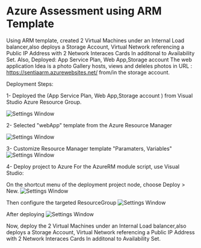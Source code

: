 # Azure Assessment using ARM Template

Using ARM template, created 2 Virtual Machines under an Internal Load balancer,also deploys a Storage Account, Virtual Network referencing a Public IP Address with 2 Network Interaces Cards In additonal to Availability Set.
Also, Deployed: App Service Plan, Web App,Storage account
The web application Idea is a photo Gallery hosts, views and deleles photos in URL : https://sentiaarm.azurewebsites.net/ from/in the storage account.


Deployment Steps:


1- Deployed the (App Service Plan, Web App,Storage account ) from Visual Studio Azure Resource Group.

![Settings Window](https://github.com/MicrosoftDocs/azure-docs/raw/master/articles/azure-resource-manager/media/vs-azure-tools-resource-groups-deployment-projects-create-deploy/create-project.png)

2- Selected "webApp" template from the Azure Resource Manager

![Settings Window](https://github.com/MicrosoftDocs/azure-docs/raw/master/articles/azure-resource-manager/media/vs-azure-tools-resource-groups-deployment-projects-create-deploy/select-project.png)

3- Customize Resource Manager template "Paramaters, Variables"
![Settings Window](https://i.ibb.co/yStrK4z/VS.png)

4- Deploy project to Azure
For the AzureRM module script, use Visual Studio:

On the shortcut menu of the deployment project node, choose Deploy > New.
![Settings Window](https://i.ibb.co/4K3XTNy/VCDeploy.png)

Then configure the targeted ResourceGroup
![Settings Window](https://i.ibb.co/vwJwb7k/VCDeploy2.png)

After deploying
![Settings Window](https://i.ibb.co/NstgQhy/Azure.png)


Now, deploy the  2 Virtual Machines under an Internal Load balancer,also deploys a Storage Account, Virtual Network referencing a Public IP Address with 2 Network Interaces Cards In additonal to Availability Set.


